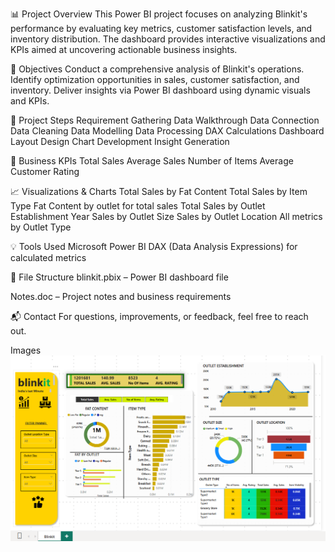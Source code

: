 📊 Project Overview
This Power BI project focuses on analyzing Blinkit's performance by evaluating key metrics, customer satisfaction levels, and inventory distribution. The dashboard provides interactive visualizations and KPIs aimed at uncovering actionable business insights.

🚀 Objectives
Conduct a comprehensive analysis of Blinkit's operations.
Identify optimization opportunities in sales, customer satisfaction, and inventory.
Deliver insights via Power BI dashboard using dynamic visuals and KPIs.

📁 Project Steps
Requirement Gathering
Data Walkthrough
Data Connection
Data Cleaning
Data Modelling
Data Processing
DAX Calculations
Dashboard Layout Design
Chart Development
Insight Generation

📌 Business KPIs
Total Sales
Average Sales
Number of Items
Average Customer Rating

📈 Visualizations & Charts
Total Sales by Fat Content
Total Sales by Item Type
Fat Content by outlet for total sales
Total Sales by Outlet Establishment Year
Sales by Outlet Size
Sales by Outlet Location
All metrics by Outlet Type

💡 Tools Used
Microsoft Power BI
DAX (Data Analysis Expressions) for calculated metrics

📂 File Structure
blinkit.pbix – Power BI dashboard file

Notes.doc – Project notes and business requirements

📬 Contact
For questions, improvements, or feedback, feel free to reach out.


Images
![image alt](https://github.com/adity303/Blinkit-Dashboard/blob/main/blinkit%20dashboard.png?raw=true)
